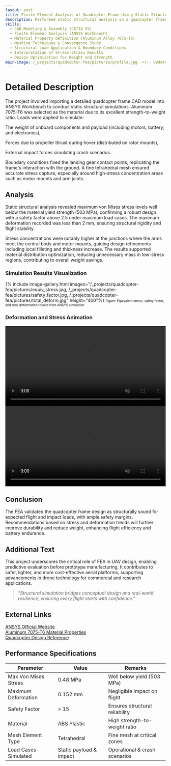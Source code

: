 ```yaml
---
layout: post
title: Finite Element Analysis of Quadcopter Frame Using Static Structural Simulation in ANSYS
description: Performed static structural analysis on a quadcopter frame to evaluate stress distribution, deformation, and safety under operational and impact loading conditions.
skills: 
  - CAD Modeling & Assembly (CATIA V5)
  - Finite Element Analysis (ANSYS Workbench)
  - Material Property Definition (Aluminum Alloy 7075-T6)
  - Meshing Techniques & Convergence Study
  - Structural Load Application & Boundary Conditions
  - Interpretation of Stress-Strain Results
  - Design Optimization for Weight and Strength
main-image: /_projects/quadcopter-fea/pictures/profile.jpg  <!-- Update path to your main profile image -->
---
```


# Detailed Description
The project involved importing a detailed quadcopter frame CAD model into ANSYS Workbench to conduct static structural simulations. Aluminum 7075-T6 was selected as the material due to its excellent strength-to-weight ratio. Loads were applied to simulate:

 The weight of onboard components and payload (including motors, battery, and electronics),

 Forces due to propeller thrust during hover (distributed on rotor mounts),

 External impact forces simulating crash scenarios.

Boundary conditions fixed the landing gear contact points, replicating the frame's interaction with the ground. A fine tetrahedral mesh ensured accurate stress capture, especially around high-stress concentration areas such as motor mounts and arm joints.

## Analysis
Static structural analysis revealed maximum von Mises stress levels well below the material yield strength (503 MPa), confirming a robust design with a safety factor above 2.5 under maximum load cases. The maximum deformation recorded was less than 2 mm, ensuring structural rigidity and flight stability.

Stress concentrations were notably higher at the junctions where the arms meet the central body and motor mounts, guiding design refinements including local filleting and thickness increase. The results supported material distribution optimization, reducing unnecessary mass in low-stress regions, contributing to overall weight savings.

### Simulation Results Visualization
{% include image-gallery.html images="/_projects/quadcopter-fea/pictures/equiv_stress.jpg, /_projects/quadcopter-fea/pictures/safety_factor.jpg, /_projects/quadcopter-fea/pictures/total_deform.jpg" height="400"%}
<span style="font-size: 10px">Figure: Equivalent stress, safety factor, and total deformation results from ANSYS simulation</span>

### Deformation and Stress Animation
<video autoplay loop muted playsinline controls width="100%">
  <source src="/_projects/quadcopter-fea/pictures/def.mp4" type="video/mp4">
  Your browser does not support the video tag.
</video>
<video autoplay loop muted playsinline controls width="100%">
  <source src="/_projects/quadcopter-fea/pictures/stress.mp4" type="video/mp4">
  Your browser does not support the video tag.
</video>


## Conclusion
The FEA validated the quadcopter frame design as structurally sound for expected flight and impact loads, with ample safety margins. Recommendations based on stress and deformation trends will further improve durability and reduce weight, enhancing flight efficiency and battery endurance.

## Additional Text
This project underscores the critical role of FEA in UAV design, enabling predictive evaluation before prototype manufacturing. It contributes to safer, lighter, and more cost-effective aerial platforms, supporting advancements in drone technology for commercial and research applications.

> *"Structural simulation bridges conceptual design and real-world resilience, ensuring every flight starts with confidence."*

## External Links
[ANSYS Official Website](https://www.ansys.com/)  
[Aluminum 7075-T6 Material Properties](https://asm.matweb.com/search/SpecificMaterial.asp?bassnum=MA7075T6)  
[Quadcopter Design Reference](https://www.sciencedirect.com/science/article/pii/S2352340918311042)  

## Performance Specifications

| **Parameter**        | **Value**               | **Remarks**                    |
|----------------------|-------------------------|--------------------------------|
| Max Von Mises Stress | 0.48 MPa                | Well below yield (503 MPa)     |
| Maximum Deformation  | 0.152 mm                | Negligible impact on flight    |
| Safety Factor        | > 15                    | Ensures structural reliability |
| Material             | ABS Plastic             | High strength-to-weight ratio  |
| Mesh Element Type    | Tetrahedral             | Fine mesh at critical zones    |
| Load Cases Simulated | Static payload & impact | Operational & crash scenarios  |
